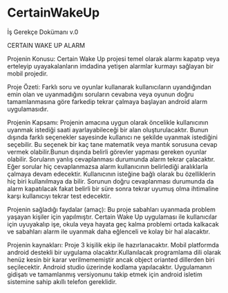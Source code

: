 # CertainWakeUp

İş Gerekçe Dokümanı v.0

CERTAIN WAKE UP ALARM


Projenin Konusu:  Certain Wake Up projesi temel olarak alarmı kapatıp veya erteleyip uyayakalanların 
imdadina yetişen alarmlar kurmayı sağlayan bir mobil projedir.

Proje Özeti: 
Farklı soru ve oyunlar kullanarak kullanıcıların uyandığından emin olan ve uyanmadığını soruların cevabına
veya oyunun doğru tamamlanmasına göre farkedip tekrar çalmaya başlayan android alarm uygulamasıdır.

Projenin Kapsamı: 
Projenin amacına uygun olarak öncelikle kullanıcının uyanmak istediği saati ayarlayabileceği bir alan oluşturulacaktır.
Bunun dışında farklı seçenekler sayesinde kullanıcı ne şekilde uyanmak istediğini seçebilir.
Bu seçenek bir kaç tane matematik veya mantık sorusuna cevap vermek olabilir.Bunun dışında belirli görevler yapması gereken oyunlar
olabilir.
Soruların yanlış cevaplanması durumunda alarm tekrar çalacaktır. 
Eğer sorular hiç cevaplanmazsa alarm kullanıcının belirlediği aralıklarla çalmaya devam edecektir.
Kullanıcının isteğine bağlı olarak bu özelliklerin hiç biri kullanılmaya da bilir.
Sorunun doğru cevaplanması durumunda da alarm kapatılacak fakat belirli bir süre sonra tekrar uyumuş olma ihtimaline
karşı kullanıcıyı tekrar test edecektir.

Projenin sağladığı faydalar (amaç):   Bu proje sabahları uyanmada problem yaşayan kişiler için yapılmıştır.
Certain Wake Up uygulaması ile kullanıcılar için uyuyakalıp işe, okula veya hayata geç kalma problemi ortada kalkacak ve 
sabahları alarm ile uyanmak daha eğlenceli ve kolay bir hal alacaktır.

Projenin kaynakları: Proje 3 kişilik ekip ile hazırlanacaktır. Mobil platformda android destekli bir uygulama olacaktır.Kullanılacak 
programlama dili olarak henüz kesin bir karar verilmememiştir ancak object orianted dillerden biri seçilecektir. Android studio 
üzerinde kodlama yapılacaktır. Uygulamanın gidişatı ve tamamlanmış versiyonunu takip etmek için android isletim sistemine sahip 
akıllı telefon gereklidir. 
